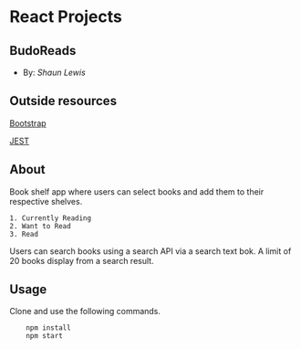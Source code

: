 # React Projects

## BudoReads
+ By: *Shaun Lewis*

## Outside resources

[Bootstrap](https://getbootstrap.com/)

[JEST](https://jestjs.io/)

## About
Book shelf app where users can select books and add them to their respective shelves.

    1. Currently Reading
    2. Want to Read
    3. Read

Users can search books using a search API via a search text bok. A limit of 20 books display from a search result.


## Usage
Clone and use the following commands.

```unix
    npm install
    npm start
```

